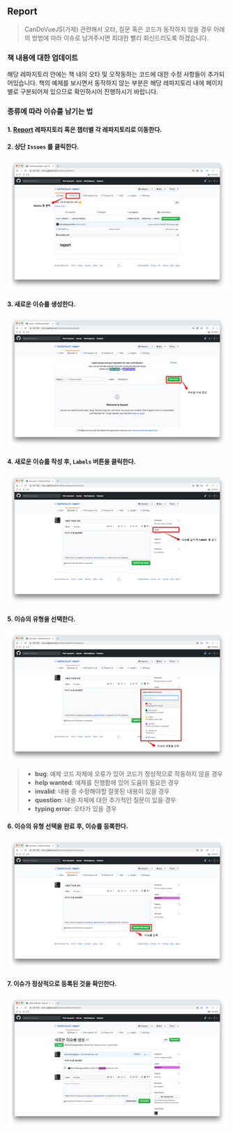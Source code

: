 ## Report
> CanDoVueJS(가제) 관련해서 오타, 질문 혹은 코드가 동작하지 않을 경우 아래의 방법에 따라 이슈로 남겨주시면 최대한 빨리 회신드리도록 하겠습니다.

### 책 내용에 대한 업데이트
해당 레파지토리 안에는 책 내의 오타 및 오작동하는 코드에 대한 수정 사항들이 추가되어있습니다. 책의 예제를 보시면서 동작하지 않는 부분은 해당 레파지토리 내에 페이지 별로 구분되어져 있으므로 확인하시어 진행하시기 바랍니다. 


### 종류에 따라 이슈를 남기는 법
#### 1. [Report](https://github.com/CanDoVueJS/report) 레파지토리 혹은 챕터별 각 레파지토리로 이동한다.
#### 2. 상단 `Issues` 를 클릭한다.

<img src='./image01.png'/>

#### 3. 새로운 이슈를 생성한다.

<img src='./image02.png'/>

#### 4. 새로운 이슈를 작성 후, `Labels` 버튼을 클릭한다.

<img src='./image03.png'/>

#### 5. 이슈의 유형을 선택한다.

<img src='./image04.png'/>

> - **bug**: 예제 코드 자체에 오류가 있어 코드가 정상적으로 작동하지 않을 경우
> - **help wanted**: 예제를 진행함에 있어 도움이 필요한 경우
> - **invalid**: 내용 중 수정해야할 잘못된 내용이 있을 경우
> - **question**: 내용 자체에 대한 추가적인 질문이 있을 경우
> - **typing error**: 오타가 있을 경우

#### 6. 이슈의 유형 선택을 완료 후, 이슈를 등록한다.

<img src='./image05.png'/>

#### 7. 이슈가 정상적으로 등록된 것을 확인한다.

<img src='./image06.png'/>
